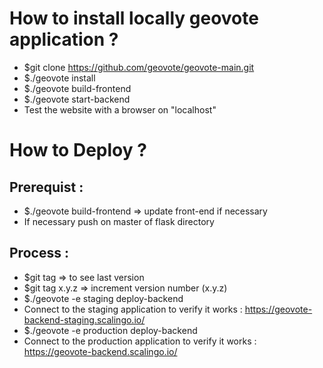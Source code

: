 
# How to install locally geovote application ?

* $git clone https://github.com/geovote/geovote-main.git
* $./geovote install			
* $./geovote build-frontend	
* $./geovote start-backend
* Test the website with a browser on "localhost" 

# How to Deploy ?

## Prerequist :

* $./geovote build-frontend		=> update front-end if necessary
* If necessary push on master of flask directory

## Process :

* $git tag					=> to see last version
* $git tag x.y.z 				=> increment version number (x.y.z)
* $./geovote -e staging deploy-backend
* Connect to the staging application to verify it works : https://geovote-backend-staging.scalingo.io/
* $./geovote -e production deploy-backend
* Connect to the production application to verify it works : https://geovote-backend.scalingo.io/
